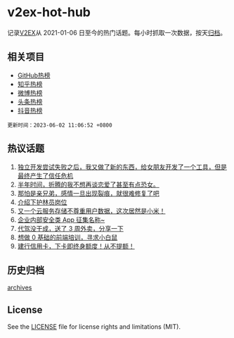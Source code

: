# v2ex-hot-hub

 记录[V2EX](https://www.v2ex.com/)从 2021-01-06 日至今的热门话题。每小时抓取一次数据，按天[归档](archives)。
 
 ## 相关项目

- [GitHub热榜](https://github.com/it985/github-hot-hub)
- [知乎热榜](https://github.com/it985/zhihu-hot-hub)
- [微博热榜](https://github.com/it985/weibo-hot-hub)
- [头条热榜](https://github.com/it985/toutiao-hot-hub)
- [抖音热榜](https://github.com/it985/douyin-hot-hub)


 `更新时间：2023-06-02 11:06:52 +0800`

## 热议话题

1. [独立开发尝试失败之后，我又做了新的东西，给女朋友开发了一个工具，但是最终产生了信任危机](https://www.v2ex.com/t/944872)
1. [半年时间，折腾的我不想再谈恋爱了甚至有点恐女。](https://www.v2ex.com/t/944959)
1. [那怕是亲兄弟，感情一旦出现裂痕，就很难修复了吧](https://www.v2ex.com/t/944905)
1. [介绍下护林员岗位](https://www.v2ex.com/t/944918)
1. [又一个云服务存储不尊重用户数据，这次居然是小米！](https://www.v2ex.com/t/944933)
1. [企业内部安全类 App 征集名称~](https://www.v2ex.com/t/944863)
1. [代驾没干成，送了 3 周外卖，分享一下](https://www.v2ex.com/t/945105)
1. [想做 0 基础的前端培训，寻求小白鼠](https://www.v2ex.com/t/944979)
1. [建行信用卡，下卡即终身额度！从不提额！](https://www.v2ex.com/t/944896)

## 历史归档

[archives](archives)

## License

See the [LICENSE](LICENSE) file for license rights and limitations (MIT).

